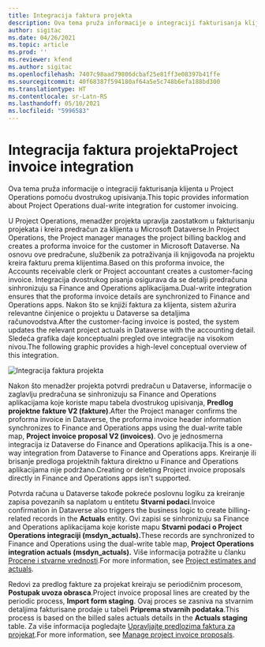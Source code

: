 ```yaml
---
title: Integracija faktura projekta
description: Ova tema pruža informacije o integraciji fakturisanja klijenta u Project Operations pomoću dvostrukog upisivanja.
author: sigitac
ms.date: 04/26/2021
ms.topic: article
ms.prod: ''
ms.reviewer: kfend
ms.author: sigitac
ms.openlocfilehash: 7407c98aad79806dcbaf25e81ff3e08397b41ffe
ms.sourcegitcommit: 40f68387f594180af64a5e5c748b6efa188bd300
ms.translationtype: HT
ms.contentlocale: sr-Latn-RS
ms.lasthandoff: 05/10/2021
ms.locfileid: "5996583"
---
```

# <a name="project-invoice-integration"></a><span data-ttu-id="59802-103">Integracija faktura projekta</span><span class="sxs-lookup"><span data-stu-id="59802-103">Project invoice integration</span></span>

<span data-ttu-id="59802-104">Ova tema pruža informacije o integraciji fakturisanja klijenta u Project Operations pomoću dvostrukog upisivanja.</span><span class="sxs-lookup"><span data-stu-id="59802-104">This topic provides information about Project Operations dual-write integration for customer invoicing.</span></span>

<span data-ttu-id="59802-105">U Project Operations, menadžer projekta upravlja zaostatkom u fakturisanju projekata i kreira predračun za klijenta u Microsoft Dataverse.</span><span class="sxs-lookup"><span data-stu-id="59802-105">In Project Operations, the Project manager manages the project billing backlog and creates a proforma invoice for the customer in Microsoft Dataverse.</span></span> <span data-ttu-id="59802-106">Na osnovu ove predračune, službenik za potraživanja ili knjigovođa na projektu kreira fakturu prema klijentima.</span><span class="sxs-lookup"><span data-stu-id="59802-106">Based on this proforma invoice, the Accounts receivable clerk or Project accountant creates a customer-facing invoice.</span></span> <span data-ttu-id="59802-107">Integracija dvostrukog pisanja osigurava da se detalji predračuna sinhronizuju sa Finance and Operations aplikacijama.</span><span class="sxs-lookup"><span data-stu-id="59802-107">Dual-write integration ensures that the proforma invoice details are synchronized to Finance and Operations apps.</span></span> <span data-ttu-id="59802-108">Nakon što se knjiži faktura za klijenta, sistem ažurira relevantne činjenice o projektu u Dataverse sa detaljima računovodstva.</span><span class="sxs-lookup"><span data-stu-id="59802-108">After the customer-facing invoice is posted, the system updates the relevant project actuals in Dataverse with the accounting detail.</span></span> <span data-ttu-id="59802-109">Sledeća grafika daje konceptualni pregled ove integracije na visokom nivou.</span><span class="sxs-lookup"><span data-stu-id="59802-109">The following graphic provides a high-level conceptual overview of this integration.</span></span>

   ![Integracija faktura projekta](./media/DW5Invoicing.png)

<span data-ttu-id="59802-111">Nakon što menadžer projekta potvrdi predračun u Dataverse, informacije o zaglavlju predračuna se sinhronizuju sa Finance and Operations aplikacijama koje koriste mapu tabela dvostrukog upisivanja, **Predlog projektne fakture V2 (fakture)**.</span><span class="sxs-lookup"><span data-stu-id="59802-111">After the Project manager confirms the proforma invoice in Dataverse, the proforma invoice header information synchronizes to Finance and Operations apps using the dual-write table map, **Project invoice proposal V2 (invoices)**.</span></span> <span data-ttu-id="59802-112">Ovo je jednosmerna integracija iz Dataverse do Finance and Operations aplikacija.</span><span class="sxs-lookup"><span data-stu-id="59802-112">This is a one-way integration from Dataverse to Finance and Operations apps.</span></span> <span data-ttu-id="59802-113">Kreiranje ili brisanje predloga projektnih faktura direktno u Finance and Operations aplikacijama nije podržano.</span><span class="sxs-lookup"><span data-stu-id="59802-113">Creating or deleting Project invoice proposals directly in Finance and Operations apps isn't supported.</span></span>

<span data-ttu-id="59802-114">Potvrda računa u Dataverse takođe pokreće poslovnu logiku za kreiranje zapisa povezanih sa naplatom u entitetu **Stvarni podaci**.</span><span class="sxs-lookup"><span data-stu-id="59802-114">Invoice confirmation in Dataverse also triggers the business logic to create billing-related records in the **Actuals** entity.</span></span> <span data-ttu-id="59802-115">Ovi zapisi se sinhronizuju sa Finance and Operations aplikacijama koje koriste mapu **Stvarni podaci o Project Operations integraciji (msdyn\_actuals).**</span><span class="sxs-lookup"><span data-stu-id="59802-115">These records are synchronized to Finance and Operations using the dual-write table map, **Project Operations integration actuals (msdyn\_actuals).**</span></span> <span data-ttu-id="59802-116">Više informacija potražite u članku [Procene i stvarne vrednosti](resource-dual-write-estimates-actuals.md).</span><span class="sxs-lookup"><span data-stu-id="59802-116">For more information, see [Project estimates and actuals](resource-dual-write-estimates-actuals.md).</span></span> 

<span data-ttu-id="59802-117">Redovi za predlog fakture za projekat kreiraju se periodičnim procesom, **Postupak uvoza obrasca**.</span><span class="sxs-lookup"><span data-stu-id="59802-117">Project invoice proposal lines are created by the periodic process, **Import form staging**.</span></span> <span data-ttu-id="59802-118">Ovaj proces se zasniva na stvarnim detaljima fakturisane prodaje u tabeli **Priprema stvarnih podataka**.</span><span class="sxs-lookup"><span data-stu-id="59802-118">This process is based on the billed sales actuals details in the **Actuals staging** table.</span></span> <span data-ttu-id="59802-119">Za više informacija pogledajte [Upravljajte predlozima faktura za projekat](../invoicing/format-update-project-invoice-proposals.md#create-project-invoice-proposals).</span><span class="sxs-lookup"><span data-stu-id="59802-119">For more information, see [Manage project invoice proposals](../invoicing/format-update-project-invoice-proposals.md#create-project-invoice-proposals).</span></span> 
